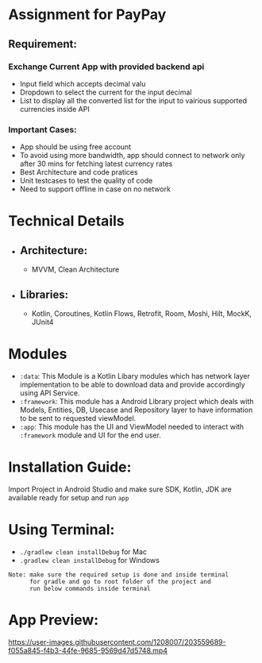 # Assignment for PayPay

## Requirement:

  ### Exchange Current App with provided backend api
  * Input field which accepts decimal valu
  * Dropdown to select the current for the input decimal
  * List to display all the converted list for the input to vairious supported currencies inside API
  
  ### Important Cases:
  * App should be using free account
  * To avoid using more bandwidth, app should connect to network only after 30 mins for fetching latest currency rates
  * Best Architecture and code pratices
  * Unit testcases to test the quality of code
  * Need to support offline in case on no network
  
# Technical Details
  * ## Architecture: 
      - MVVM, Clean Architecture
  * ## Libraries: 
      - Kotlin, Coroutines, Kotlin Flows, Retrofit, Room, Moshi, Hilt, MockK, JUnit4

# Modules
  * `:data`: 
      This Module is a Kotlin Libary modules which has network layer implementation to be able to download data and provide accordingly using API Service.
 * `:framework`:
      This module has a Android Library project which deals with Models, Entities, DB, Usecase and Repository layer to have information to be sent to requested viewModel.
 * `:app`:
      This module has the UI and ViewModel needed to interact with `:framework` module and UI for the end user.

# Installation Guide:
Import Project in Android Studio and make sure SDK, Kotlin, JDK are available ready for setup and run `app`

# Using Terminal: 

  * `./gradlew clean installDebug` for Mac
  * `.gradlew clean installDebug` for Windows
   
 ```
 Note: make sure the required setup is done and inside terminal 
       for gradle and go to root folder of the project and 
       run below commands inside terminal
 ```

# App Preview: 
https://user-images.githubusercontent.com/1208007/203559689-f055a845-f4b3-44fe-9685-9569d47d5748.mp4




